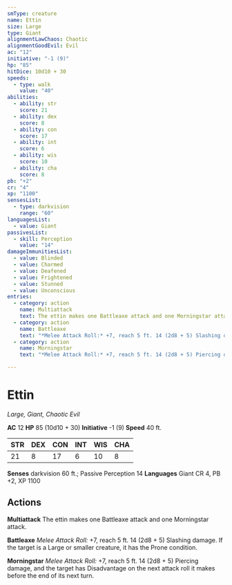 ```yaml
---
smType: creature
name: Ettin
size: Large
type: Giant
alignmentLawChaos: Chaotic
alignmentGoodEvil: Evil
ac: "12"
initiative: "-1 (9)"
hp: "85"
hitDice: 10d10 + 30
speeds:
  - type: walk
    value: "40"
abilities:
  - ability: str
    score: 21
  - ability: dex
    score: 8
  - ability: con
    score: 17
  - ability: int
    score: 6
  - ability: wis
    score: 10
  - ability: cha
    score: 8
pb: "+2"
cr: "4"
xp: "1100"
sensesList:
  - type: darkvision
    range: "60"
languagesList:
  - value: Giant
passivesList:
  - skill: Perception
    value: "14"
damageImmunitiesList:
  - value: Blinded
  - value: Charmed
  - value: Deafened
  - value: Frightened
  - value: Stunned
  - value: Unconscious
entries:
  - category: action
    name: Multiattack
    text: The ettin makes one Battleaxe attack and one Morningstar attack.
  - category: action
    name: Battleaxe
    text: "*Melee Attack Roll:* +7, reach 5 ft. 14 (2d8 + 5) Slashing damage. If the target is a Large or smaller creature, it has the Prone condition."
  - category: action
    name: Morningstar
    text: "*Melee Attack Roll:* +7, reach 5 ft. 14 (2d8 + 5) Piercing damage, and the target has Disadvantage on the next attack roll it makes before the end of its next turn."

---
```


# Ettin
*Large, Giant, Chaotic Evil*

**AC** 12
**HP** 85 (10d10 + 30)
**Initiative** -1 (9)
**Speed** 40 ft.

| STR | DEX | CON | INT | WIS | CHA |
| --- | --- | --- | --- | --- | --- |
| 21 | 8 | 17 | 6 | 10 | 8 |

**Senses** darkvision 60 ft.; Passive Perception 14
**Languages** Giant
CR 4, PB +2, XP 1100

## Actions

**Multiattack**
The ettin makes one Battleaxe attack and one Morningstar attack.

**Battleaxe**
*Melee Attack Roll:* +7, reach 5 ft. 14 (2d8 + 5) Slashing damage. If the target is a Large or smaller creature, it has the Prone condition.

**Morningstar**
*Melee Attack Roll:* +7, reach 5 ft. 14 (2d8 + 5) Piercing damage, and the target has Disadvantage on the next attack roll it makes before the end of its next turn.
